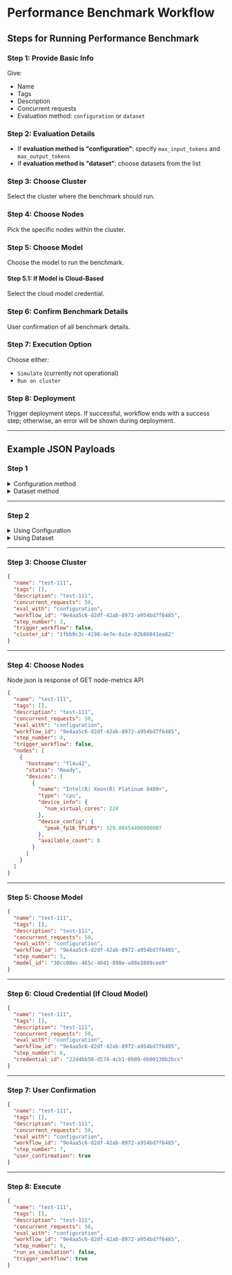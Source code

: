 
# Performance Benchmark Workflow

## Steps for Running Performance Benchmark

### Step 1: Provide Basic Info

Give:
- Name
- Tags
- Description
- Concurrent requests
- Evaluation method: `configuration` or `dataset`

### Step 2: Evaluation Details

- If **evaluation method is "configuration"**: specify `max_input_tokens` and `max_output_tokens`
- If **evaluation method is "dataset"**: choose datasets from the list

### Step 3: Choose Cluster

Select the cluster where the benchmark should run.

### Step 4: Choose Nodes

Pick the specific nodes within the cluster.

### Step 5: Choose Model

Choose the model to run the benchmark.

#### Step 5.1: If Model is Cloud-Based

Select the cloud model credential.

### Step 6: Confirm Benchmark Details

User confirmation of all benchmark details.

### Step 7: Execution Option

Choose either:
- `Simulate` (currently not operational)
- `Run on cluster`

### Step 8: Deployment

Trigger deployment steps. If successful, workflow ends with a success step; otherwise, an error will be shown during deployment.

---

## Example JSON Payloads

### Step 1

<details>
<summary>Configuration method</summary>

```json
{
  "name": "test-111",
  "tags": [],
  "description": "test-111",
  "concurrent_requests": 50,
  "eval_with": "configuration",
  "workflow_total_steps": 9,
  "step_number": 1,
  "trigger_workflow": false
}
```
</details>

<details>
<summary>Dataset method</summary>

```json
{
  "name": "test-111",
  "tags": [],
  "description": "test-111",
  "concurrent_requests": 50,
  "eval_with": "dataset",
  "workflow_total_steps": 9,
  "step_number": 1,
  "trigger_workflow": false
}
```
</details>

---

### Step 2

<details>
<summary>Using Configuration</summary>

```json
{
  "name": "test-111",
  "tags": [],
  "description": "test-111",
  "concurrent_requests": 50,
  "eval_with": "configuration",
  "workflow_id": "dcfddf9b-5f07-47e9-8483-24f546bb7667",
  "step_number": 2,
  "trigger_workflow": false,
  "max_input_tokens": 50,
  "max_output_tokens": 100
}
```
</details>

<details>
<summary>Using Dataset</summary>

```json
{
  "name": "test-111",
  "tags": [],
  "description": "test-111",
  "concurrent_requests": 50,
  "eval_with": "dataset",
  "workflow_id": "dcfddf9b-5f07-47e9-8483-24f546bb7667",
  "step_number": 2,
  "trigger_workflow": false,
  "datset_ids": ["effddf9b-5f07-47e9-8483-24f546bb7667"]
}
```
</details>

---

### Step 3: Choose Cluster

```json
{
  "name": "test-111",
  "tags": [],
  "description": "test-111",
  "concurrent_requests": 50,
  "eval_with": "configuration",
  "workflow_id": "9e4aa5c6-d2df-42ab-8972-a954bd7f6485",
  "step_number": 3,
  "trigger_workflow": false,
  "cluster_id": "1fbb9c3c-4198-4e7e-8a1e-02b86041ea82"
}
```

---

### Step 4: Choose Nodes

Node json is response of GET node-metrics API

```json
{
  "name": "test-111",
  "tags": [],
  "description": "test-111",
  "concurrent_requests": 50,
  "eval_with": "configuration",
  "workflow_id": "9e4aa5c6-d2df-42ab-8972-a954bd7f6485",
  "step_number": 4,
  "trigger_workflow": false,
  "nodes": [
    {
      "hostname": "fl4u42",
      "status": "Ready",
      "devices": [
        {
          "name": "Intel(R) Xeon(R) Platinum 8480+",
          "type": "cpu",
          "device_info": {
            "num_virtual_cores": 224
          },
          "device_config": {
            "peak_fp16_TFLOPS": 329.00454400000007
          },
          "available_count": 8
        }
      ]
    }
  ]
}
```

---

### Step 5: Choose Model

```json
{
  "name": "test-111",
  "tags": [],
  "description": "test-111",
  "concurrent_requests": 50,
  "eval_with": "configuration",
  "workflow_id": "9e4aa5c6-d2df-42ab-8972-a954bd7f6485",
  "step_number": 5,
  "model_id": "30cc08ec-465c-4041-898e-a08e3889cee9"
}
```

---

### Step 6: Cloud Credential (If Cloud Model)

```json
{
  "name": "test-111",
  "tags": [],
  "description": "test-111",
  "concurrent_requests": 50,
  "eval_with": "configuration",
  "workflow_id": "9e4aa5c6-d2df-42ab-8972-a954bd7f6485",
  "step_number": 6,
  "credential_id": "22d4bb50-d574-4cb1-8b09-0b00138b2bcc"
}
```

---

### Step 7: User Confirmation

```json
{
  "name": "test-111",
  "tags": [],
  "description": "test-111",
  "concurrent_requests": 50,
  "eval_with": "configuration",
  "workflow_id": "9e4aa5c6-d2df-42ab-8972-a954bd7f6485",
  "step_number": 7,
  "user_confirmation": true
}
```

---

### Step 8: Execute

```json
{
  "name": "test-111",
  "tags": [],
  "description": "test-111",
  "concurrent_requests": 50,
  "eval_with": "configuration",
  "workflow_id": "9e4aa5c6-d2df-42ab-8972-a954bd7f6485",
  "step_number": 8,
  "run_as_simulation": false,
  "trigger_workflow": true
}
```
